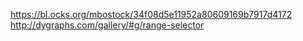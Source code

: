 https://bl.ocks.org/mbostock/34f08d5e11952a80609169b7917d4172
http://dygraphs.com/gallery/#g/range-selector
